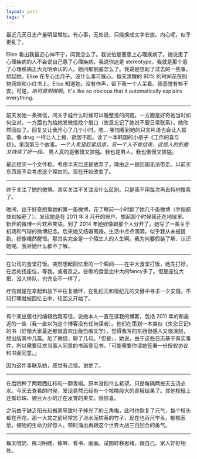 ```yaml
---
layout: post
tags: Y
---
```


最近几天日志产量明显增加。有心事，无处说，只能换成文字安放。内心呢，似乎更乱了。

Elise 看出我最近心神不宁，问我怎么了。我说怕是要患上心理疾病了。她说患了心理疾病的人不会说自己患了心理疾病。我说你这是 stereotype，我就是那个患了心理疾病正大光明承认的人。她问那到底怎么了。我说是想起了过去的一些事，想起她。Elise 在专心坐月子。没什么事可操心。每天清醒的 80% 的时间花在购物网站和小红书上。Elise 知道她。没有作声，留下我一个人呆着。我感觉有些不安。可是，*她可是玥琪啊*。It's like so obvious that it automatically explains everything.

* * *

前天发她一条微信，问关于娃什么时候可以睡整觉的问题。一方面是好奇她当时如何应对，一方面也为给她发微信找个借口（故意忘记了她说不要日常联系）。她欣然回应了。回复又让我开心了几个小时。嗯... 哪怕看到她的只言片语也会让人振奋。像 drug 一样让人上瘾、欲罢不能。读了一本韩国的小册子《工作的喜与悲》。里面第三个故事。_一个人希望赶紧结束，另一个人不肯结束，这烦人的折磨又持续了好一段。_ 男人真的是傲慢又狭隘。我也是男人。我也傲慢又狭隘。

最近想买一个文件柜。考虑半天后还是放弃了。理由之一是回国无法带走。以前买东西是不会考虑这个理由的。现在开始改变了。

* * *

终于关注了她的微博。其实关注不关注没什么区别。只是我不用每次再去特地搜索了。

晚间，出于好奇想看她的第一条微博，花了睡前一小时翻了她几千条微博（手指都快划抽筋了）。发现她是在 2011 年 8 月开的账户。想起那个时候我还在地狱里。新开的微博一片欢声笑语。到了 2014 年她好像跟那个人分开了。她写了一条关于机场和气球的微博纪念。后来她又结婚离婚，生活中点点滴滴。似乎我从未被提到。好像幡然醒悟。那其实完全是一个陌生人的人生啊。我为何要假装了解、认识她呢。我对她什么都不了解。

* * *

在公司的食堂打饭。突然想起回忆里的一个瞬间——在中大食堂打饭，她先打好，在远处找座位，等我。或者反之。谷歌的食堂比中大的fancy多了。但是座位大把，没人排队，也完全不一样了。

疗伤就是在拿起和放下中往复循环，在乱纪元和恒纪元的交替中寻求一夕安寝。不知打哪就被回忆击中，轮回又开始了。

* * *

有个某出版社的编辑给我写信，说她本人一直在读我的博客，包括 2011 年的和最近的一些（我一直以为这个博客没有任何读者）。他们在策划一本类似《失恋日记》的书（好像大家最近都很喜欢出版伤痕文学），觉得我写的东西很感人又很深刻，想出版其中几篇。加了微信，聊了几句。「但是」，她说，由于这些日志基于真实事件，所以需要征求当事人同意的书面意见书。「可能需要你请她签署一份授权协议和书面同意。」

因为这件事联系她，感觉有点怪。谢绝了。

* * *

在后院种了两颗西红柿和一颗青椒。原本没抱什么希望。只是每隔两叁天去浇点水。今天去查看的时候，发现竟然已经有一个核桃般大的青椒结果了。其他枝桠上还有珍珠、豌豆大小的正在发育的果实。很惊喜。

之前由于缺乏阳光和搬家导致叶子掉光了的三角梅，此时也恢复了元气，每个枝头都在开花。那一大盆之前经常忘了浇水而枯黄的竹子，现在也百尺竿头，郁郁葱葱。植物的生命力好惊人。顿时涌出再跟这个世界大战三百回合的勇气。

* * *

每天喂奶、练习哄睡、练琴、看书、画画。试图转移思绪，跟自己、家人好好相处。
